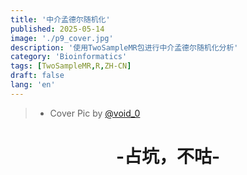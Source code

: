 ```yaml
---
title: '中介孟德尔随机化'
published: 2025-05-14
image: './p9_cover.jpg'
description: '使用TwoSampleMR包进行中介孟德尔随机化分析'
category: 'Bioinformatics'
tags: [TwoSampleMR,R,ZH-CN]
draft: false 
lang: 'en'
---
```

> - Cover Pic by [@void_0](https://www.pixiv.net/artworks/128293940)

<center><h1>-占坑，不咕-</h1></center>
